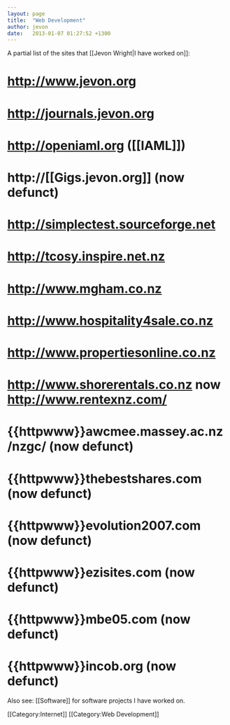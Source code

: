 ```yaml
---
layout: page
title:  "Web Development"
author: jevon
date:   2013-01-07 01:27:52 +1300
---
```


A partial list of the sites that [[Jevon Wright|I have worked on]]:

# http://www.jevon.org
# http://journals.jevon.org
# http://openiaml.org ([[IAML]])
# http://[[Gigs.jevon.org]] (now defunct)
# http://simplectest.sourceforge.net
# http://tcosy.inspire.net.nz
# http://www.mgham.co.nz
# http://www.hospitality4sale.co.nz
# http://www.propertiesonline.co.nz
# http://www.shorerentals.co.nz now http://www.rentexnz.com/
# {{httpwww}}awcmee.massey.ac.nz/nzgc/ (now defunct)
# {{httpwww}}thebestshares.com (now defunct)
# {{httpwww}}evolution2007.com (now defunct)
# {{httpwww}}ezisites.com (now defunct)
# {{httpwww}}mbe05.com (now defunct)
# {{httpwww}}incob.org (now defunct)

Also see: [[Software]] for software projects I have worked on.

[[Category:Internet]]
[[Category:Web Development]]